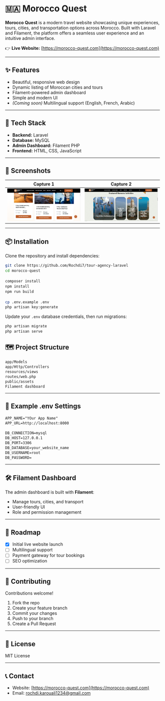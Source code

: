 # 🇲🇦 Morocco Quest

**Morocco Quest** is a modern travel website showcasing unique experiences, tours, cities, and transportation options across Morocco. Built with Laravel and Filament, the platform offers a seamless user experience and an intuitive admin interface.

👉 **Live Website:** [https://morocco-quest.com](https://morocco-quest.com)

---

## ✨ Features

- Beautiful, responsive web design
- Dynamic listing of Moroccan cities and tours
- Filament-powered admin dashboard
- Simple and modern UI
- *(Coming soon)* Multilingual support (English, French, Arabic)

---

## 🚀 Tech Stack

- **Backend:** Laravel
- **Database:** MySQL
- **Admin Dashboard:** Filament PHP
- **Frontend:** HTML, CSS, JavaScript

---

## 📸 Screenshots

| Capture 1 | Capture 2 |
|-----------|-----------|
| ![Capture 1](Capture1.PNG) | ![Capture 2](Capture2.PNG) |

---

## 📦 Installation

Clone the repository and install dependencies:

```bash
git clone https://github.com/Rochdi7/tour-agency-laravel
cd morocco-quest

composer install
npm install
npm run build

cp .env.example .env
php artisan key:generate
```

Update your `.env` database credentials, then run migrations:

```bash
php artisan migrate
php artisan serve
```

## 🗺️ Project Structure

```
app/Models
app/Http/Controllers
resources/views
routes/web.php
public/assets
Filament dashboard
```

---

## 🔧 Example .env Settings

```dotenv
APP_NAME="YOur App Name"
APP_URL=http://localhost:8000

DB_CONNECTION=mysql
DB_HOST=127.0.0.1
DB_PORT=3306
DB_DATABASE=your_website_name
DB_USERNAME=root
DB_PASSWORD=
```

---

## 🛠️ Filament Dashboard

The admin dashboard is built with **Filament**:

- Manage tours, cities, and transport
- User-friendly UI
- Role and permission management

---

## 🚀 Roadmap

- [x] Initial live website launch
- [ ] Multilingual support
- [ ] Payment gateway for tour bookings
- [ ] SEO optimization

---

## 🤝 Contributing

Contributions welcome!

1. Fork the repo
2. Create your feature branch
3. Commit your changes
4. Push to your branch
5. Create a Pull Request

---

## 📄 License

MIT License

---

## 📞 Contact

- Website: [https://morocco-quest.com](https://morocco-quest.com)
- Email: rochdi.karouali1234@gmail.com
